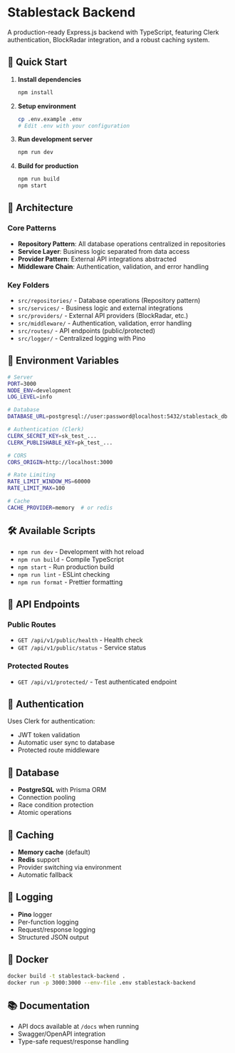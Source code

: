 # Stablestack Backend

A production-ready Express.js backend with TypeScript, featuring Clerk authentication, BlockRadar integration, and a robust caching system.

## 🚀 Quick Start

1. **Install dependencies**
   ```bash
   npm install
   ```

2. **Setup environment**
   ```bash
   cp .env.example .env
   # Edit .env with your configuration
   ```

3. **Run development server**
   ```bash
   npm run dev
   ```

4. **Build for production**
   ```bash
   npm run build
   npm start
   ```

## 📁 Architecture

### Core Patterns
- **Repository Pattern**: All database operations centralized in repositories
- **Service Layer**: Business logic separated from data access
- **Provider Pattern**: External API integrations abstracted
- **Middleware Chain**: Authentication, validation, and error handling

### Key Folders
- `src/repositories/` - Database operations (Repository pattern)
- `src/services/` - Business logic and external integrations
- `src/providers/` - External API providers (BlockRadar, etc.)
- `src/middleware/` - Authentication, validation, error handling
- `src/routes/` - API endpoints (public/protected)
- `src/logger/` - Centralized logging with Pino

## 🔧 Environment Variables

```bash
# Server
PORT=3000
NODE_ENV=development
LOG_LEVEL=info

# Database
DATABASE_URL=postgresql://user:password@localhost:5432/stablestack_db

# Authentication (Clerk)
CLERK_SECRET_KEY=sk_test_...
CLERK_PUBLISHABLE_KEY=pk_test_...

# CORS
CORS_ORIGIN=http://localhost:3000

# Rate Limiting
RATE_LIMIT_WINDOW_MS=60000
RATE_LIMIT_MAX=100

# Cache
CACHE_PROVIDER=memory  # or redis
```

## 🛠️ Available Scripts

- `npm run dev` - Development with hot reload
- `npm run build` - Compile TypeScript
- `npm start` - Run production build
- `npm run lint` - ESLint checking
- `npm run format` - Prettier formatting

## 📡 API Endpoints

### Public Routes
- `GET /api/v1/public/health` - Health check
- `GET /api/v1/public/status` - Service status

### Protected Routes
- `GET /api/v1/protected/` - Test authenticated endpoint

## 🔐 Authentication

Uses Clerk for authentication:
- JWT token validation
- Automatic user sync to database
- Protected route middleware

## 💾 Database

- **PostgreSQL** with Prisma ORM
- Connection pooling
- Race condition protection
- Atomic operations

## 🚀 Caching

- **Memory cache** (default)
- **Redis** support
- Provider switching via environment
- Automatic fallback

## 📝 Logging

- **Pino** logger
- Per-function logging
- Request/response logging
- Structured JSON output

## 🐳 Docker

```bash
docker build -t stablestack-backend .
docker run -p 3000:3000 --env-file .env stablestack-backend
```

## 📚 Documentation

- API docs available at `/docs` when running
- Swagger/OpenAPI integration
- Type-safe request/response handling
